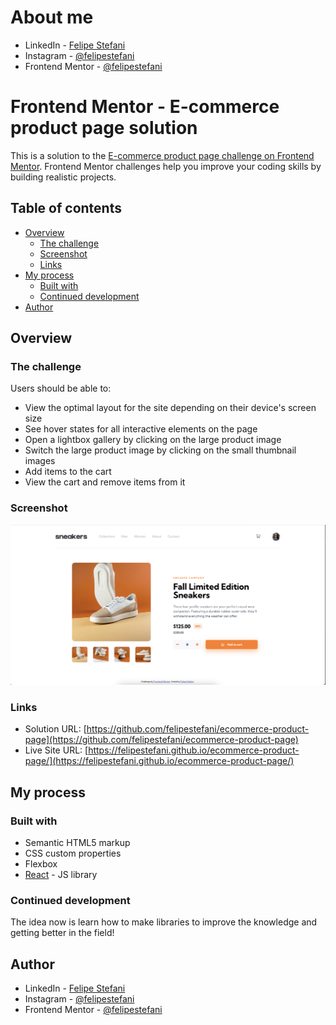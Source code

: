 # About me

- LinkedIn - [Felipe Stefani](https://www.linkedin.com/in/felipe-stefani-a35185116/)
- Instagram - [@felipestefani](https://www.instagram.com/felipestefani/)
- Frontend Mentor - [@felipestefani](https://www.frontendmentor.io/profile/felipestefani)

# Frontend Mentor - E-commerce product page solution

This is a solution to the [E-commerce product page challenge on Frontend Mentor](https://www.frontendmentor.io/challenges/ecommerce-product-page-UPsZ9MJp6). Frontend Mentor challenges help you improve your coding skills by building realistic projects.

## Table of contents

- [Overview](#overview)
  - [The challenge](#the-challenge)
  - [Screenshot](#screenshot)
  - [Links](#links)
- [My process](#my-process)
  - [Built with](#built-with)
  - [Continued development](#continued-development)
- [Author](#author)


## Overview

### The challenge

Users should be able to:

- View the optimal layout for the site depending on their device's screen size
- See hover states for all interactive elements on the page
- Open a lightbox gallery by clicking on the large product image
- Switch the large product image by clicking on the small thumbnail images
- Add items to the cart
- View the cart and remove items from it

### Screenshot

![](./src/assets/main%20screen.png)


### Links

- Solution URL: [https://github.com/felipestefani/ecommerce-product-page](https://github.com/felipestefani/ecommerce-product-page)
- Live Site URL: [https://felipestefani.github.io/ecommerce-product-page/](https://felipestefani.github.io/ecommerce-product-page/)

## My process

### Built with

- Semantic HTML5 markup
- CSS custom properties
- Flexbox
- [React](https://reactjs.org/) - JS library


### Continued development

The idea now is learn how to make libraries to improve the knowledge and getting better in the field!


## Author

- LinkedIn - [Felipe Stefani](https://www.linkedin.com/in/felipe-stefani-a35185116/)
- Instagram - [@felipestefani](https://www.instagram.com/felipestefani/)
- Frontend Mentor - [@felipestefani](https://www.frontendmentor.io/profile/felipestefani)

